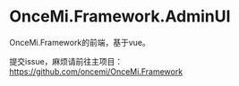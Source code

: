 # OnceMi.Framework.AdminUI

OnceMi.Framework的前端，基于vue。  

提交issue，麻烦请前往主项目：https://github.com/oncemi/OnceMi.Framework  
